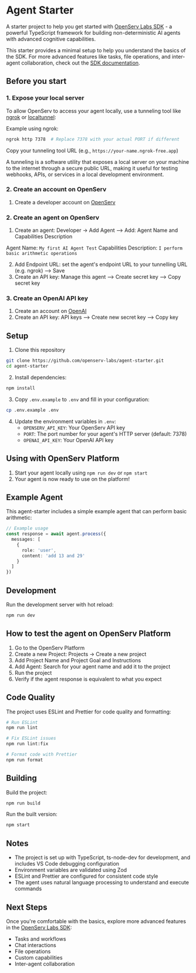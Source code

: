 # Agent Starter

A starter project to help you get started with [OpenServ Labs SDK](https://github.com/openserv-labs/sdk) - a powerful TypeScript framework for building non-deterministic AI agents with advanced cognitive capabilities.

This starter provides a minimal setup to help you understand the basics of the SDK. For more advanced features like tasks, file operations, and inter-agent collaboration, check out the [SDK documentation](https://github.com/openserv-labs/sdk).

## Before you start

### 1. Expose your local server

To allow OpenServ to access your agent locally, use a tunneling tool like [ngrok](https://ngrok.com/) or [localtunnel](https://github.com/localtunnel/localtunnel):

Example using ngrok:

```bash
ngrok http 7378  # Replace 7378 with your actual PORT if different
```

Copy your tunneling tool URL (e.g., `https://your-name.ngrok-free.app`)

A tunneling is a software utility that exposes a local server on your machine to the internet through a secure public URL, making it useful for testing webhooks, APIs, or services in a local development environment.


### 2. Create an account on OpenServ

1. Create a developer account on [OpenServ](https://platform.openserv.ai)

### 2. Create an agent on OpenServ

1. Create an agent: Developer -> Add Agent --> Add: Agent Name and Capabilities Description

Agent Name: `My first AI Agent Test`
Capabilities Description: `I perform basic arithmetic operations`

2. Add Endpoint URL: set the agent's endpoint URL to your tunnelling URL (e.g. ngrok) --> Save
3. Create an API key: Manage this agent --> Create secret key --> Copy secret key

### 3. Create an OpenAI API key

1. Create an account on [OpenAI](https://platform.openai.com/)
2. Create an API key: API keys --> Create new secret key --> Copy key

## Setup

1. Clone this repository
```bash
git clone https://github.com/openserv-labs/agent-starter.git
cd agent-starter
```

2. Install dependencies:

```bash
npm install
```

3. Copy `.env.example` to `.env` and fill in your configuration:

```bash
cp .env.example .env
```

4. Update the environment variables in `.env`:
   - `OPENSERV_API_KEY`: Your OpenServ API key
   - `PORT`: The port number for your agent's HTTP server (default: 7378)
   - `OPENAI_API_KEY`: Your OpenAI API key

## Using with OpenServ Platform

1. Start your agent locally using `npm run dev` or `npm start`
2. Your agent is now ready to use on the platform!

## Example Agent

This agent-starter includes a simple example agent that can perform basic arithmetic:

```typescript
// Example usage
const response = await agent.process({
  messages: [
    {
      role: 'user',
      content: 'add 13 and 29'
    }
  ]
})
```

## Development

Run the development server with hot reload:

```bash
npm run dev
```

## How to test the agent on OpenServ Platform

1. Go to the OpenServ Platform
2. Create a new Project: Projects -> Create a new project
3. Add Project Name and Project Goal and Instructions
4. Add Agent: Search for your agent name and add it to the project
5. Run the project
6. Verify if the agent response is equivalent to what you expect

## Code Quality

The project uses ESLint and Prettier for code quality and formatting:

```bash
# Run ESLint
npm run lint

# Fix ESLint issues
npm run lint:fix

# Format code with Prettier
npm run format
```

## Building

Build the project:

```bash
npm run build
```

Run the built version:

```bash
npm start
```

## Notes

- The project is set up with TypeScript, ts-node-dev for development, and includes VS Code debugging configuration
- Environment variables are validated using Zod
- ESLint and Prettier are configured for consistent code style
- The agent uses natural language processing to understand and execute commands

## Next Steps

Once you're comfortable with the basics, explore more advanced features in the [OpenServ Labs SDK](https://github.com/openserv-labs/sdk):
- Tasks and workflows
- Chat interactions
- File operations
- Custom capabilities
- Inter-agent collaboration
